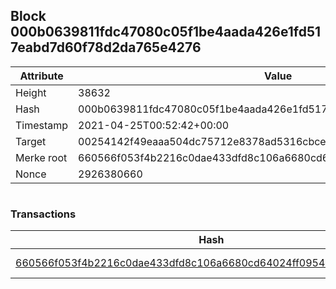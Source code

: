 ## Block 000b0639811fdc47080c05f1be4aada426e1fd517eabd7d60f78d2da765e4276

Attribute | Value
--- | ---
Height | 38632
Hash | 000b0639811fdc47080c05f1be4aada426e1fd517eabd7d60f78d2da765e4276
Timestamp | 2021-04-25T00:52:42+00:00
Target | 00254142f49eaaa504dc75712e8378ad5316cbcead634704b3734b6271167cc4
Merke root | 660566f053f4b2216c0dae433dfd8c106a6680cd64024ff095414b0bc3e41852
Nonce | 2926380660

```

```

### Transactions

Hash | Amount
--- | ---
[660566f053f4b2216c0dae433dfd8c106a6680cd64024ff095414b0bc3e41852](660566f053f4b2216c0dae433dfd8c106a6680cd64024ff095414b0bc3e41852.md) | 10.00000000 SKEPTI 
